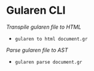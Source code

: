 # Gularen CLI

*Transpile gularen file to HTML*
- `gularen to html document.gr`

*Parse gularen file to AST*
- `gularen parse document.gr`
